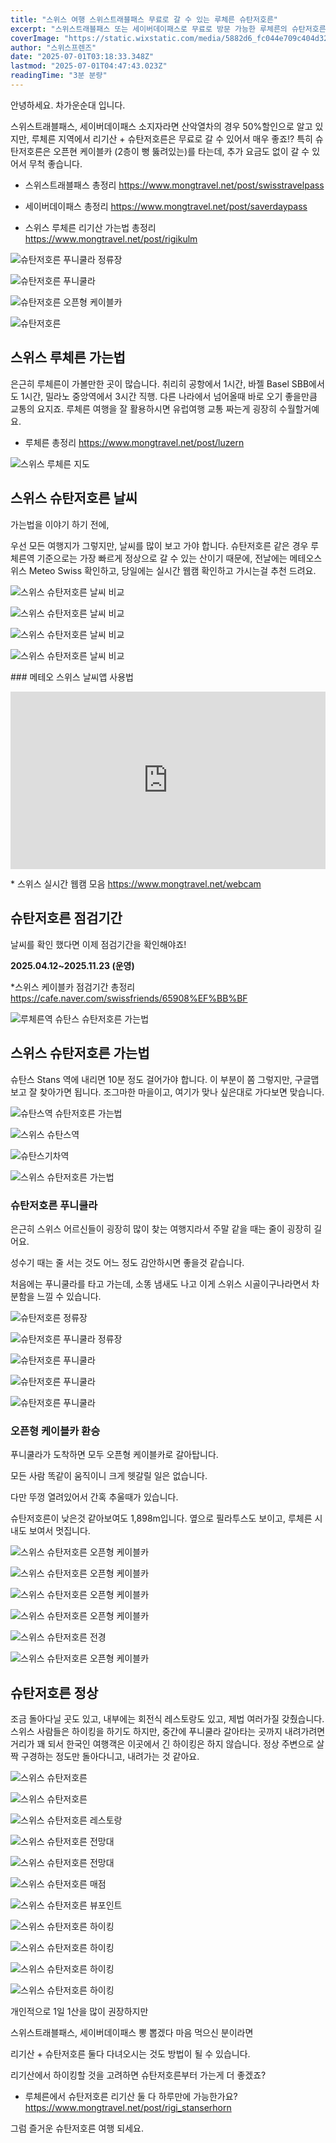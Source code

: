 ```yaml
---
title: "스위스 여행 스위스트래블패스 무료로 갈 수 있는 루체른 슈탄저호른"
excerpt: "스위스트래블패스 또는 세이버데이패스로 무료로 방문 가능한 루체른의 슈탄저호른을 소개합니다. 오픈형 케이블카 체험과 리기산과 함께 루체른에서 누릴 수 있는 최고의 혜택을 자세히 안내합니다."
coverImage: "https://static.wixstatic.com/media/5882d6_fc044e709c404d32a0182dc9178df416~mv2.jpeg/v1/fill/w_966,h_645,al_c,q_85,enc_avif,quality_auto/5882d6_fc044e709c404d32a0182dc9178df416~mv2.jpeg"
author: "스위스프렌즈"
date: "2025-07-01T03:18:33.348Z"
lastmod: "2025-07-01T04:47:43.023Z"
readingTime: "3분 분량"
---
```


안녕하세요. 차가운순대 입니다.

스위스트래블패스, 세이버데이패스 소지자라면 산악열차의 경우 50%할인으로 알고 있지만, 루체른 지역에서 리기산 + 슈탄저호른은 무료로 갈 수 있어서 매우 좋죠!? 특히 슈탄저호른은 오픈현 케이블카 (2층이 뻥 뚫려있는)를 타는데, 추가 요금도 없이 갈 수 있어서 무척 좋습니다.

* 스위스트래블패스 총정리
<https://www.mongtravel.net/post/swisstravelpass>

* 세이버데이패스 총정리
<https://www.mongtravel.net/post/saverdaypass>

* 스위스 루체른 리기산 가는법 총정리
<https://www.mongtravel.net/post/rigikulm>

![슈탄저호른 푸니쿨라 정류장](https://static.wixstatic.com/media/5882d6_c0c0b51c1d9f416783dbd132e691149a~mv2.png/v1/fill/w_966,h_644,al_c,q_90,enc_avif,quality_auto/5882d6_c0c0b51c1d9f416783dbd132e691149a~mv2.png)

![슈탄저호른 푸니쿨라](https://static.wixstatic.com/media/5882d6_f48bc688d95549399edbab460521340a~mv2.png/v1/fill/w_966,h_1449,al_c,q_90,enc_avif,quality_auto/5882d6_f48bc688d95549399edbab460521340a~mv2.png)

![슈탄저호른 오픈형 케이블카](https://static.wixstatic.com/media/5882d6_483a70f0e4b4413e9321c54f8880049f~mv2.jpeg/v1/fill/w_966,h_645,al_c,q_85,enc_avif,quality_auto/5882d6_483a70f0e4b4413e9321c54f8880049f~mv2.jpeg)

![슈탄저호른](https://static.wixstatic.com/media/5882d6_6a7d5535829c438ba8f0dd9f75dac2f3~mv2.jpeg/v1/fill/w_966,h_645,al_c,q_85,enc_avif,quality_auto/5882d6_6a7d5535829c438ba8f0dd9f75dac2f3~mv2.jpeg)


## 스위스 루체른 가는법

은근히 루체른이 가볼만한 곳이 많습니다. 취리히 공항에서 1시간, 바젤 Basel SBB에서도 1시간, 밀라노 중앙역에서 3시간 직행. 다른 나라에서 넘어올때 바로 오기 좋을만큼 교통의 요지죠. 루체른 여행을 잘 활용하시면 유럽여행 교통 짜는게 굉장히 수월할거예요.

  
* 루체른 총정리
<https://www.mongtravel.net/post/luzern>

![스위스 루체른 지도](https://static.wixstatic.com/media/5882d6_59f0c5da62ae448f893ffa639539df13~mv2.jpeg/v1/fill/w_966,h_629,al_c,q_85,enc_avif,quality_auto/5882d6_59f0c5da62ae448f893ffa639539df13~mv2.jpeg)

  
## 스위스 슈탄저호른 날씨

가는법을 이야기 하기 전에,

우선 모든 여행지가 그렇지만, 날씨를 많이 보고 가야 합니다. 슈탄저호른 같은 경우 루체른역 기준으로는 가장 빠르게 정상으로 갈 수 있는 산이기 때문에, 전날에는 메테오스위스 Meteo Swiss 확인하고, 당일에는 실시간 웹캠 확인하고 가시는걸 추천 드려요.

![스위스 슈탄저호른 날씨 비교](https://static.wixstatic.com/media/5882d6_170ead6215154385a078841b5f32bc6b~mv2.png/v1/fill/w_1159,h_388,al_c,lg_1,q_90,enc_avif,quality_auto/5882d6_170ead6215154385a078841b5f32bc6b~mv2.png)

![스위스 슈탄저호른 날씨 비교](https://static.wixstatic.com/media/5882d6_cbb2acb473ba4a9480896332037afd9b~mv2.png/v1/fill/w_1159,h_392,al_c,lg_1,q_90,enc_avif,quality_auto/5882d6_cbb2acb473ba4a9480896332037afd9b~mv2.png)

![스위스 슈탄저호른 날씨 비교](https://static.wixstatic.com/media/5882d6_7f199aa4aef541d296fdba3d78d49dc7~mv2.png/v1/fill/w_1159,h_390,al_c,lg_1,q_90,enc_avif,quality_auto/5882d6_7f199aa4aef541d296fdba3d78d49dc7~mv2.png)

![스위스 슈탄저호른 날씨 비교](https://static.wixstatic.com/media/5882d6_c375b7485eb34c939930f1ce56d7151d~mv2.png/v1/fill/w_1158,h_386,al_c,lg_1,q_90,enc_avif,quality_auto/5882d6_c375b7485eb34c939930f1ce56d7151d~mv2.png)

### 메테오 스위스 날씨앱 사용법
<div style="position: relative; width: 100%; height: 0; padding-bottom: 56.25%;">
  <iframe 
    style="position: absolute; top: 0; left: 0; width: 100%; height: 100%;" 
    src="https://www.youtube.com/embed/r2OlekobXhU" 
    frameborder="0" 
    allow="accelerometer; autoplay; clipboard-write; encrypted-media; gyroscope; picture-in-picture" 
    allowfullscreen>
  </iframe>
</div>

* 스위스 실시간 웹캠 모음
<https://www.mongtravel.net/webcam>


## 슈탄저호른 점검기간
  
날씨를 확인 했다면 이제 점검기간을 확인해야죠!

**2025.04.12~2025.11.23 (운영)**
 
*스위스 케이블카 점검기간 총정리
<https://cafe.naver.com/swissfriends/65908%EF%BB%BF>

![루체른역 슈탄스 슈탄저호른 가는법](https://static.wixstatic.com/media/5882d6_f3ebea3ae31440f79d82a0e22c105b3b~mv2.png/v1/fill/w_966,h_723,al_c,q_90,enc_avif,quality_auto/5882d6_f3ebea3ae31440f79d82a0e22c105b3b~mv2.png)

## 스위스 슈탄저호른 가는법
  
슈탄스 Stans 역에 내리면 10분 정도 걸어가야 합니다. 이 부분이 쫌 그렇지만, 구글맵보고 잘 찾아가면 됩니다. 조그마한 마을이고, 여기가 맞나 싶은대로 가다보면 맞습니다.

![슈탄스역 슈탄저호른 가는법](https://static.wixstatic.com/media/5882d6_2abe2dedef644675a98c7f67de7429b7~mv2.png/v1/fill/w_966,h_679,al_c,q_90,enc_avif,quality_auto/5882d6_2abe2dedef644675a98c7f67de7429b7~mv2.png)

![스위스 슈탄스역](https://static.wixstatic.com/media/5882d6_424c621d6bdd45d7a729d5a5d172eb4c~mv2.jpeg/v1/fill/w_966,h_645,al_c,q_85,enc_avif,quality_auto/5882d6_424c621d6bdd45d7a729d5a5d172eb4c~mv2.jpeg)

![슈탄스기차역](https://static.wixstatic.com/media/5882d6_a0661990310a4a54bc97f428c6e8efaf~mv2.jpeg/v1/fill/w_966,h_645,al_c,q_85,enc_avif,quality_auto/5882d6_a0661990310a4a54bc97f428c6e8efaf~mv2.jpeg)

![스위스 슈탄저호른 가는법](https://static.wixstatic.com/media/5882d6_29e07fc56c4444cc8ae541a1355efeb7~mv2.png/v1/fill/w_966,h_543,al_c,q_90,enc_avif,quality_auto/5882d6_29e07fc56c4444cc8ae541a1355efeb7~mv2.png)


### 슈탄저호른 푸니쿨라

은근히 스위스 어르신들이 굉장히 많이 찾는 여행지라서 주말 같을 때는 줄이 굉장히 길어요.

성수기 때는 줄 서는 것도 어느 정도 감안하시면 좋을것 같습니다.

처음에는 푸니쿨라를 타고 가는데, 소똥 냄새도 나고 이게 스위스 시골이구나라면서 차분함을 느낄 수 있습니다.

![슈탄저호른 정류장](https://static.wixstatic.com/media/5882d6_2f0d60f737754435b630ed2abe3d70f3~mv2.jpeg/v1/fill/w_966,h_644,al_c,q_85,enc_avif,quality_auto/5882d6_2f0d60f737754435b630ed2abe3d70f3~mv2.jpeg)

![슈탄저호른 푸니쿨라 정류장](https://static.wixstatic.com/media/5882d6_0eb093a3a93346e2bf01df29ceab16ad~mv2.jpeg/v1/fill/w_966,h_645,al_c,q_85,enc_avif,quality_auto/5882d6_0eb093a3a93346e2bf01df29ceab16ad~mv2.jpeg)

![슈탄저호른 푸니쿨라](https://static.wixstatic.com/media/5882d6_f704006b5bfc4df19f7fe3d09655f49d~mv2.jpeg/v1/fill/w_966,h_644,al_c,q_85,enc_avif,quality_auto/5882d6_f704006b5bfc4df19f7fe3d09655f49d~mv2.jpeg)

![슈탄저호른 푸니쿨라](https://static.wixstatic.com/media/5882d6_9ff8415dff98409d90a08e712e6aacdb~mv2.jpeg/v1/fill/w_966,h_645,al_c,q_85,enc_avif,quality_auto/5882d6_9ff8415dff98409d90a08e712e6aacdb~mv2.jpeg)

![슈탄저호른 푸니쿨라](https://static.wixstatic.com/media/5882d6_f48bc688d95549399edbab460521340a~mv2.png/v1/fill/w_966,h_1449,al_c,q_90,enc_avif,quality_auto/5882d6_f48bc688d95549399edbab460521340a~mv2.png)


### 오픈형 케이블카 환승

푸니쿨라가 도착하면 모두 오픈형 케이블카로 갈아탑니다.

모든 사람 똑같이 움직이니 크게 헷갈릴 일은 없습니다.
 
다만 뚜껑 열려있어서 간혹 추울때가 있습니다.

슈탄저호른이 낮은것 같아보여도 1,898m입니다. 옆으로 필라투스도 보이고, 루체른 시내도 보여서 멋집니다.

![스위스 슈탄저호른 오픈형 케이블카](https://static.wixstatic.com/media/5882d6_fe64c9d6dbb1416d994be609d0dd16c2~mv2.jpeg/v1/fill/w_966,h_645,al_c,q_85,enc_avif,quality_auto/5882d6_fe64c9d6dbb1416d994be609d0dd16c2~mv2.jpeg)

![스위스 슈탄저호른 오픈형 케이블카](https://static.wixstatic.com/media/5882d6_08d046977c594a2ea66d140b0ac7882a~mv2.jpeg/v1/fill/w_966,h_645,al_c,q_85,enc_avif,quality_auto/5882d6_08d046977c594a2ea66d140b0ac7882a~mv2.jpeg)

![스위스 슈탄저호른 오픈형 케이블카](https://static.wixstatic.com/media/5882d6_ca3034fe4cad416784f37d4eef852aea~mv2.jpeg/v1/fill/w_966,h_645,al_c,q_85,enc_avif,quality_auto/5882d6_ca3034fe4cad416784f37d4eef852aea~mv2.jpeg)

![스위스 슈탄저호른 오픈형 케이블카](https://static.wixstatic.com/media/5882d6_483a70f0e4b4413e9321c54f8880049f~mv2.jpeg/v1/fill/w_966,h_645,al_c,q_85,enc_avif,quality_auto/5882d6_483a70f0e4b4413e9321c54f8880049f~mv2.jpeg)

![스위스 슈탄저호른 전경](https://static.wixstatic.com/media/5882d6_e8cf272507894e9eaed9c192c675cccc~mv2.jpeg/v1/fill/w_966,h_644,al_c,q_85,enc_avif,quality_auto/5882d6_e8cf272507894e9eaed9c192c675cccc~mv2.jpeg)

![스위스 슈탄저호른 오픈형 케이블카](https://static.wixstatic.com/media/5882d6_048efc1416ec4644bb5145ed6688b843~mv2.png/v1/fill/w_966,h_644,al_c,q_90,enc_avif,quality_auto/5882d6_048efc1416ec4644bb5145ed6688b843~mv2.png)


## 슈탄저호른 정상

조금 돌아다닐 곳도 있고, 내부에는 회전식 레스토랑도 있고, 제법 여러가질 갖췄습니다. 스위스 사람들은 하이킹을 하기도 하지만, 중간에 푸니쿨라 갈아타는 곳까지 내려가려면 거리가 꽤 되서 한국인 여행객은 이곳에서 긴 하이킹은 하지 않습니다. 정상 주변으로 살짝 구경하는 정도만 돌아다니고, 내려가는 것 같아요.

![스위스 슈탄저호른](https://static.wixstatic.com/media/5882d6_36734655c1cf49adb65d8a709906e1c9~mv2.jpeg/v1/fill/w_966,h_645,al_c,q_85,enc_avif,quality_auto/5882d6_36734655c1cf49adb65d8a709906e1c9~mv2.jpeg)

![스위스 슈탄저호른](hhttps://static.wixstatic.com/media/5882d6_39dcde09d2f344ce88cefed69a82fc5f~mv2.jpeg/v1/fill/w_966,h_644,al_c,q_85,enc_avif,quality_auto/5882d6_39dcde09d2f344ce88cefed69a82fc5f~mv2.jpeg)

![스위스 슈탄저호른 레스토랑](https://static.wixstatic.com/media/5882d6_52992ab3d1174c5793adee39acea28c1~mv2.jpeg/v1/fill/w_966,h_645,al_c,q_85,enc_avif,quality_auto/5882d6_52992ab3d1174c5793adee39acea28c1~mv2.jpeg)

![스위스 슈탄저호른 전망대](https://static.wixstatic.com/media/5882d6_9677dcbed4e04b86a330669fb74d282b~mv2.jpeg/v1/fill/w_966,h_645,al_c,q_85,enc_avif,quality_auto/5882d6_9677dcbed4e04b86a330669fb74d282b~mv2.jpeg)

![스위스 슈탄저호른 전망대](https://static.wixstatic.com/media/5882d6_373446b288b2434dbce66ef7ef606f22~mv2.jpeg/v1/fill/w_966,h_645,al_c,q_85,enc_avif,quality_auto/5882d6_373446b288b2434dbce66ef7ef606f22~mv2.jpeg)

![스위스 슈탄저호른 매점](https://static.wixstatic.com/media/5882d6_42441d912188461886a0a0b17ddc397e~mv2.jpeg/v1/fill/w_966,h_644,al_c,q_85,enc_avif,quality_auto/5882d6_42441d912188461886a0a0b17ddc397e~mv2.jpeg)

![스위스 슈탄저호른 뷰포인트](https://static.wixstatic.com/media/5882d6_f5924b3bd17e4efe99e79e3b537e8214~mv2.jpeg/v1/fill/w_966,h_645,al_c,q_85,enc_avif,quality_auto/5882d6_f5924b3bd17e4efe99e79e3b537e8214~mv2.jpeg)

![스위스 슈탄저호른 하이킹](https://static.wixstatic.com/media/5882d6_454bf5e62c5f4a29832f4acf6539c0fb~mv2.jpeg/v1/fill/w_966,h_645,al_c,q_85,enc_avif,quality_auto/5882d6_454bf5e62c5f4a29832f4acf6539c0fb~mv2.jpeg)

![스위스 슈탄저호른 하이킹](https://static.wixstatic.com/media/5882d6_d4e79bc77a5f4fb3bc055f4f76bdbaf5~mv2.jpeg/v1/fill/w_966,h_725,al_c,q_85,enc_avif,quality_auto/5882d6_d4e79bc77a5f4fb3bc055f4f76bdbaf5~mv2.jpeg)

![스위스 슈탄저호른 하이킹](https://static.wixstatic.com/media/5882d6_0858720e10084e989523dc3ff826f444~mv2.jpeg/v1/fill/w_965,h_724,al_c,q_85,enc_avif,quality_auto/5882d6_0858720e10084e989523dc3ff826f444~mv2.jpeg)

![스위스 슈탄저호른 하이킹](https://static.wixstatic.com/media/5882d6_4028cd0a9220428db8e9fdb0039c7f3b~mv2.jpeg/v1/fill/w_966,h_725,al_c,q_85,enc_avif,quality_auto/5882d6_4028cd0a9220428db8e9fdb0039c7f3b~mv2.jpeg)

개인적으로 1일 1산을 많이 권장하지만

스위스트래블패스, 세이버데이패스 뽕 뽑겠다 마음 먹으신 분이라면

리기산 + 슈탄저호른 둘다 다녀오시는 것도 방법이 될 수 있습니다.

리기산에서 하이킹할 것을 고려하면 슈탄저호른부터 가는게 더 좋겠죠?

  
* 루체른에서 슈탄저호른 리기산 둘 다 하루만에 가능한가요?
<https://www.mongtravel.net/post/rigi_stanserhorn>

그럼 즐거운 슈탄저호른 여행 되세요.